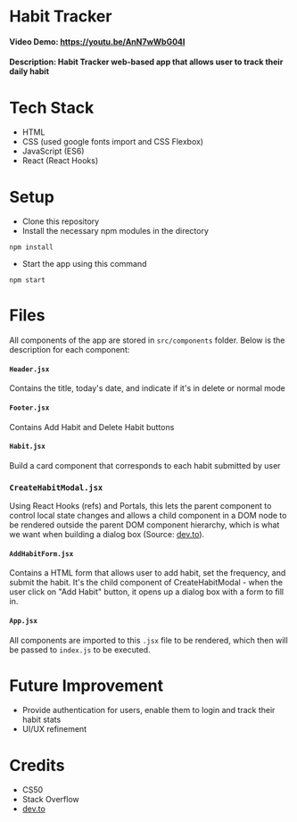 # Habit Tracker 
#### Video Demo: https://youtu.be/AnN7wWbG04I
#### Description: Habit Tracker web-based app that allows user to track their daily habit

# Tech Stack
- HTML
- CSS (used google fonts import and CSS Flexbox)
- JavaScript (ES6)
- React (React Hooks)

# Setup 
- Clone this repository
- Install the necessary npm modules in the directory
```
npm install
```
- Start the app using this command
```
npm start
```

# Files
All components of the app are stored in `src/components` folder. Below is the description for each component:
#### `Header.jsx`
Contains the title, today's date, and indicate if it's in delete or normal mode
#### `Footer.jsx` 
Contains Add Habit and Delete Habit buttons
#### `Habit.jsx`
Build a card component that corresponds to each habit submitted by user
### `CreateHabitModal.jsx`
Using React Hooks (refs) and Portals, this lets the parent component to control local state changes and allows a child component in a DOM node to be rendered outside the parent DOM component hierarchy, which is what we want when building a dialog box (Source: [dev.to](https://dev.to/viclafouch/build-a-complete-modal-component-with-react-hooks-2fk8)).   
#### `AddHabitForm.jsx`
Contains a HTML form that allows user to add habit, set the frequency, and submit the habit. It's the child component of CreateHabitModal - when the user click on "Add Habit" button, it opens up a dialog box with a form to fill in.
#### `App.jsx`
All components are imported to this `.jsx` file to be rendered, which then will be passed to `index.js` to be executed.

# Future Improvement
- Provide authentication for users, enable them to login and track their habit stats
- UI/UX refinement

# Credits
- CS50 
- Stack Overflow
- [dev.to](https://dev.to/viclafouch/build-a-complete-modal-component-with-react-hooks-2fk8)